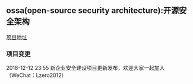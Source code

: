 ## ossa(open-source security architecture):开源安全架构
[项目地址](https://bloodzer0.github.io/ossa/)

### 项目变更
2018-12-12 23:55 新企业安全建设项目更新发布，欢迎大家一起加入（WeChat：Lzero2012）
